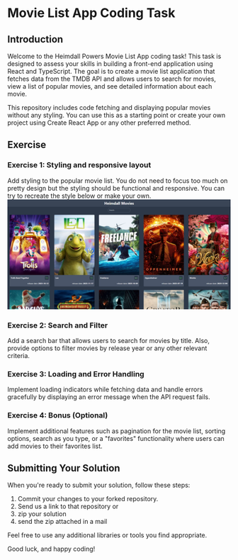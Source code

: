 # Movie List App Coding Task

## Introduction

Welcome to the Heimdall Powers Movie List App coding task! This task is designed to assess your skills in building a front-end application using React and TypeScript. The goal is to create a movie list application that fetches data from the TMDB API and allows users to search for movies, view a list of popular movies, and see detailed information about each movie.

This repository includes code fetching and displaying popular movies without any styling. You can use this as a starting point or create your own project using Create React App or any other preferred method.

## Exercise

### Exercise 1: Styling and responsive layout

Add styling to the popular movie list. You do not need to focus too much on pretty design but the styling should be functional and responsive.
You can try to recreate the style below or make your own.
![Heimdall_movies](./images/heimdall_movies.png)

### Exercise 2: Search and Filter

Add a search bar that allows users to search for movies by title. Also, provide options to filter movies by release year or any other relevant criteria.

### Exercise 3: Loading and Error Handling

Implement loading indicators while fetching data and handle errors gracefully by displaying an error message when the API request fails.

### Exercise 4: Bonus (Optional)

Implement additional features such as pagination for the movie list, sorting options, search as you type, or a "favorites" functionality where users can add movies to their favorites list.

## Submitting Your Solution

When you're ready to submit your solution, follow these steps:

1. Commit your changes to your forked repository.
2. Send us a link to that repository
   or
3. zip your solution
4. send the zip attached in a mail

Feel free to use any additional libraries or tools you find appropriate.

Good luck, and happy coding!
